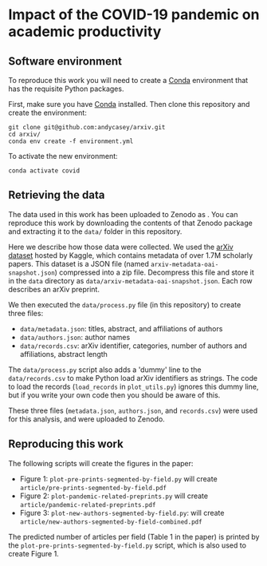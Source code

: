 Impact of the COVID-19 pandemic on academic productivity
========================================================


Software environment
--------------------

To reproduce this work you will need to create a [Conda](https://docs.conda.io/) environment that has the requisite Python packages.

First, make sure you have [Conda](https://docs.conda.io/) installed. Then clone this repository and create the environment:
```
git clone git@github.com:andycasey/arxiv.git
cd arxiv/
conda env create -f environment.yml
```

To activate the new environment:
```
conda activate covid
```

Retrieving the data
------------------

The data used in this work has been uploaded to Zenodo as . You can reproduce this work by downloading the contents of that Zenodo package and extracting it to the `data/` folder in this repository.

Here we describe how those data were collected. 
We used the [arXiv dataset](https://www.kaggle.com/datasets/Cornell-University/arxiv) hosted by Kaggle, which contains metadata of over 1.7M scholarly papers. 
This dataset is a JSON file (named `arxiv-metadata-oai-snapshot.json`) compressed into a zip file.
Decompress this file and store it in the `data` directory as `data/arxiv-metadata-oai-snapshot.json`.
Each row describes an arXiv preprint. 

We then executed the `data/process.py` file (in this repository) to create three files: 
- `data/metadata.json`: titles, abstract, and affiliations of authors
- `data/authors.json`: author names
- `data/records.csv`: arXiv identifier, categories, number of authors and affiliations, abstract length

The `data/process.py` script also adds a 'dummy' line to the `data/records.csv` to make Python load arXiv identifiers as strings. 
The code to load the records (`load_records` in `plot_utils.py`) ignores this dummy line, but if you write your own code then you should be aware of this.

These three files (`metadata.json`, `authors.json`, and `records.csv`) were used for this analysis, and were uploaded to Zenodo.

Reproducing this work
---------------------

The following scripts will create the figures in the paper:
- Figure 1: `plot-pre-prints-segmented-by-field.py` will create `article/pre-prints-segmented-by-field.pdf`
- Figure 2: `plot-pandemic-related-preprints.py` will create `article/pandemic-related-preprints.pdf`
- Figure 3: `plot-new-authors-segmented-by-field.py`: will create `article/new-authors-segmented-by-field-combined.pdf`

The predicted number of articles per field (Table 1 in the paper) is printed by the `plot-pre-prints-segmented-by-field.py` script, which is also used to create Figure 1.
